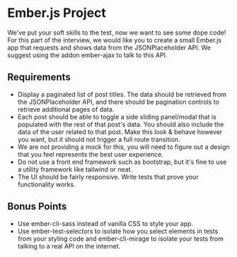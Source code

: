 # Ember.js Project

We've put your soft skills to the test, now we want to see some dope code! For this part of the interview, we would like you to create a small Ember.js app that requests and shows data from the JSONPlaceholder API. We suggest using the addon ember-ajax to talk to this API.

## Requirements

  * Display a paginated list of post titles. The data should be retrieved from the JSONPlaceholder API, and there should be pagination controls to retrieve additional pages of data.
  * Each post should be able to toggle a side sliding panel/modal that is populated with the rest of that post's data. You should also include the data of the user related to that post. Make this look & behave however you want, but it should not trigger a full route transition.
  * We are not providing a mock for this, you will need to figure out a design that you feel represents the best user experience.
  * Do not use a front end framework such as bootstrap, but it's fine to use a utility framework like tailwind or neat.
  * The UI should be fairly responsive.
    Write tests that prove your functionality works.

## Bonus Points

  * Use ember-cli-sass instead of vanilla CSS to style your app.
  * Use ember-test-selectors to isolate how you select elements in tests from your styling code and ember-cli-mirage to isolate your tests from talking to a real API on the internet.
